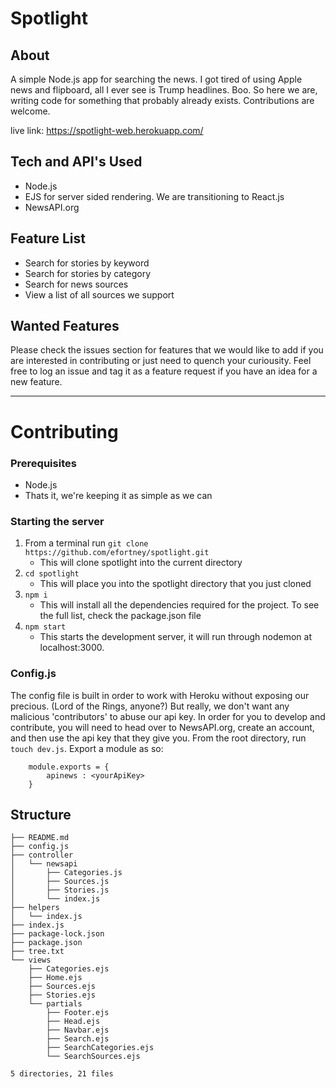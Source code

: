 # Spotlight

## About 
A simple Node.js app for searching the news. I got tired of using Apple news and flipboard, all I ever see is Trump headlines. Boo. So here we are, writing code for something that probably already exists. 
Contributions are welcome.

live link: https://spotlight-web.herokuapp.com/

## Tech and API's Used
* Node.js
* EJS for server sided rendering. We are transitioning to React.js
* NewsAPI.org

## Feature List 
* Search for stories by keyword
* Search for stories by category
* Search for news sources 
* View a list of all sources we support 

## Wanted Features
Please check the issues section for features that we would like to add if you are interested in contributing or just need to quench your curiousity. 
Feel free to log an issue and tag it as a feature request if you have an idea for a new feature.
- - - 
# Contributing
### Prerequisites
* Node.js
* Thats it, we're keeping it as simple as we can

### Starting the server 
1. From a terminal run ```git clone https://github.com/efortney/spotlight.git ```
    * This will clone spotlight into the current directory
2. ``` cd spotlight ```
    * This will place you into the spotlight directory that you just cloned
3. ``` npm i ```
    * This will install all the dependencies required for the project. To see the full list, check the package.json file
4. ``` npm start ```
    * This starts the development server, it will run through nodemon at localhost:3000.
    
### Config.js
The config file is built in order to work with Heroku without exposing our precious. (Lord of the Rings, anyone?)
But really, we don't want any malicious 'contributors' to abuse our api key.
In order for you to develop and contribute, you will need to head over to NewsAPI.org, create an account, and then use the api key that they give you. From the root directory, run ``` touch dev.js ```. Export a module as so:
``` 
    module.exports = {
        apinews : <yourApiKey>
    } 
```

## Structure 
```
├── README.md
├── config.js
├── controller
│   └── newsapi
│       ├── Categories.js
│       ├── Sources.js
│       ├── Stories.js
│       └── index.js
├── helpers
│   └── index.js
├── index.js
├── package-lock.json
├── package.json
├── tree.txt
└── views
    ├── Categories.ejs
    ├── Home.ejs
    ├── Sources.ejs
    ├── Stories.ejs
    └── partials
        ├── Footer.ejs
        ├── Head.ejs
        ├── Navbar.ejs
        ├── Search.ejs
        ├── SearchCategories.ejs
        └── SearchSources.ejs

5 directories, 21 files
```
